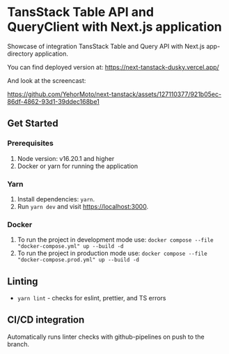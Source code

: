 # TansStack Table API and QueryClient with Next.js application

Showcase of integration TansStack Table and Query API with Next.js app-directory application.

You can find deployed version at: https://next-tanstack-dusky.vercel.app/

And look at the screencast:

https://github.com/YehorMoto/next-tanstack/assets/127110377/921b05ec-86df-4862-93d1-39ddec168be1

## Get Started

### Prerequisites

1. Node version: v16.20.1 and higher
2. Docker or yarn for running the application

### Yarn

1. Install dependencies: `yarn`.
2. Run `yarn dev` and visit <https://localhost:3000>.

### Docker

1. To run the project in development mode use: `docker compose --file "docker-compose.yml" up --build -d`
2. To run the project in production mode use: `docker compose --file "docker-compose.prod.yml" up --build -d`

## Linting

- `yarn lint` - checks for eslint, prettier, and TS errors

## CI/CD integration

Automatically runs linter checks with github-pipelines on push to the branch.
